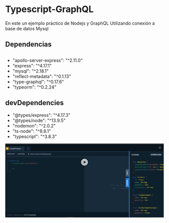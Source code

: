 # Typescript-GraphQL

En este un ejemplo práctico de Nodejs y GraphQL Utilizando conexión a base de datos Mysql

## Dependencias

##

- "apollo-server-express": "^2.11.0"
- "express": "^4.17.1"
- "mysql": "^2.18.1"
- "reflect-metadata": "^0.1.13"
- "type-graphql": "^0.17.6"
- "typeorm": "^0.2.24"

## devDependencies

- "@types/express": "^4.17.3"
- "@types/node": "^13.9.5"
- "nodemon": "^2.0.2"
- "ts-node": "^8.8.1"
- "typescript": "^3.8.3"

![Typescript & GraphQL | TypeORM, Type-GraphQL y ApolloServer](https://github.com/JuanKno/Typescript-GraphQL/blob/master/src/img/GraphQl.png)
